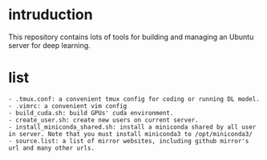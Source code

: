 # intruduction
This repository contains lots of tools for building and managing an Ubuntu server for deep learning.


# list
    - .tmux.conf: a convenient tmux config for coding or running DL model.
    - .vimrc: a convenient vim config
    - build_cuda.sh: build GPUs' cuda environment. 
    - create_user.sh: create new users on current server.
    - install_miniconda_shared.sh: install a miniconda shared by all user in server. Note that you must install miniconda3 to /opt/miniconda3/
    - source.list: a list of mirror websites, including github mirror's url and many other urls.





